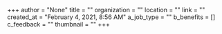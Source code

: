 +++
author = "None"
title = ""
organization = ""
location = ""
link = ""
created_at = "February 4, 2021, 8:56 AM"
a_job_type = ""
b_benefits = []
c_feedback = ""
thumbnail = ""
+++
